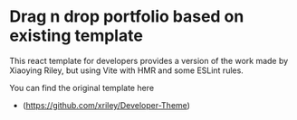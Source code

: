 # Drag n drop portfolio based on existing template

This react template for developers provides a version of the work made by Xiaoying Riley, but using Vite with HMR and some ESLint rules.

You can find the original template here

- (https://github.com/xriley/Developer-Theme) 
